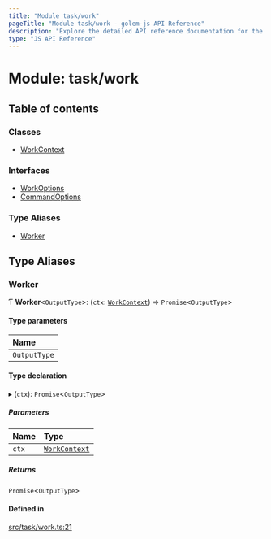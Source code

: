```yaml
---
title: "Module task/work"
pageTitle: "Module task/work - golem-js API Reference"
description: "Explore the detailed API reference documentation for the Module task/work within the golem-js SDK for the Golem Network."
type: "JS API Reference"
---
```

# Module: task/work

## Table of contents

### Classes

- [WorkContext](../classes/task_work.WorkContext)

### Interfaces

- [WorkOptions](../interfaces/task_work.WorkOptions)
- [CommandOptions](../interfaces/task_work.CommandOptions)

### Type Aliases

- [Worker](task_work#worker)

## Type Aliases

### Worker

Ƭ **Worker**\<`OutputType`\>: (`ctx`: [`WorkContext`](../classes/task_work.WorkContext)) => `Promise`\<`OutputType`\>

#### Type parameters

| Name |
| :------ |
| `OutputType` |

#### Type declaration

▸ (`ctx`): `Promise`\<`OutputType`\>

##### Parameters

| Name | Type |
| :------ | :------ |
| `ctx` | [`WorkContext`](../classes/task_work.WorkContext) |

##### Returns

`Promise`\<`OutputType`\>

#### Defined in

[src/task/work.ts:21](https://github.com/golemfactory/golem-js/blob/9c218b4/src/task/work.ts#L21)
